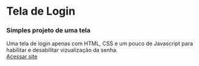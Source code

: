 # Tela de Login
### Simples projeto de uma tela

Uma tela de login apenas com HTML, CSS e um pouco de Javascript para habilitar e desabilitar vizualização da senha.<br>
[Acessar site](https://igor97oliveira.github.io/tela-login/)
